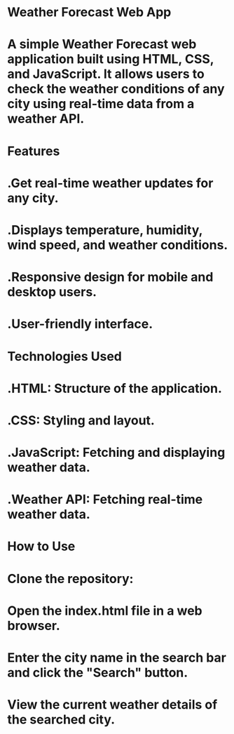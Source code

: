 # Weather Forecast Web App

# A simple Weather Forecast web application built using HTML, CSS, and JavaScript. It allows users to check the weather conditions of any city using real-time data from a weather API.

# Features

# .Get real-time weather updates for any city.

# .Displays temperature, humidity, wind speed, and weather conditions.

# .Responsive design for mobile and desktop users.

# .User-friendly interface.

# Technologies Used

# .HTML: Structure of the application.

# .CSS: Styling and layout.

# .JavaScript: Fetching and displaying weather data.

# .Weather API: Fetching real-time weather data.

# How to Use

# Clone the repository:

# Open the index.html file in a web browser.

# Enter the city name in the search bar and click the "Search" button.

# View the current weather details of the searched city.